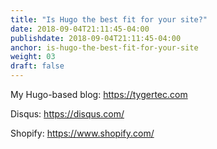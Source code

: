 ```yaml
---
title: "Is Hugo the best fit for your site?"
date: 2018-09-04T21:11:45-04:00
publishdate: 2018-09-04T21:11:45-04:00
anchor: is-hugo-the-best-fit-for-your-site
weight: 03
draft: false
---
```


My Hugo-based blog: https://tygertec.com

Disqus: https://disqus.com/

Shopify: https://www.shopify.com/
